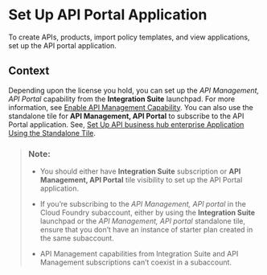 <!-- loio29c281b4a002404eba44e91c6fad0d34 -->

# Set Up API Portal Application

To create APIs, products, import policy templates, and view applications, set up the API portal application.



<a name="loio29c281b4a002404eba44e91c6fad0d34__context_oyk_mt5_s4b"/>

## Context

Depending upon the license you hold, you can set up the *API Management, API Portal* capability from the **Integration Suite** launchpad. For more information, see [Enable API Management Capability](https://help.sap.com/docs/integration-suite/sap-integration-suite/enabling-api-management-capability-from-integration-suite?version=CLOUD). You can also use the standalone tile for **API Management, API Portal** to subscribe to the API Portal application. See, [Set Up API business hub enterprise Application Using the Standalone Tile](set-up-api-business-hub-enterprise-application-using-the-standalone-tile-80c0519.md).

> ### Note:  
> -   You should either have **Integration Suite** subscription or **API Management, API Portal** tile visibility to set up the API Portal application.
> 
> -   If you’re subscribing to the *API Management, API portal* in the Cloud Foundry subaccount, either by using the **Integration Suite** launchpad or the *API Management, API portal* standalone tile, ensure that you don’t have an instance of starter plan created in the same subaccount.
> 
> -   API Management capabilities from Integration Suite and API Management subscriptions can’t coexist in a subaccount.

